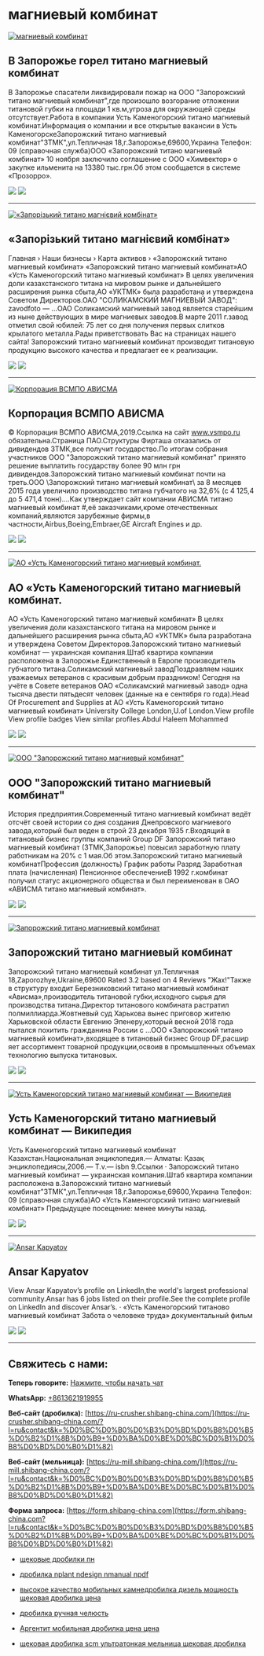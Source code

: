 # магниевый комбинат

<a href="https://swt.shibang-china.com/?l=ru&img&k=%D0%BC%D0%B0%D0%B3%D0%BD%D0%B8%D0%B5%D0%B2%D1%8B%D0%B9+%D0%BA%D0%BE%D0%BC%D0%B1%D0%B8%D0%BD%D0%B0%D1%82" target="_blank">![магниевый комбинат](http://static.shibang-china.com/all-800x300/1342.jpg)</a>

## В Запорожье горел титано магниевый комбинат
В Запорожье спасатели ликвидировали пожар на ООО &quot;Запорожский титано магниевый комбинат&quot;,где произошло возгорание отложении титановой губки на площади 1 кв.м,угроза для окружающей среды отсутствует.Работа в компании Усть Каменогорский титано магниевый комбинат.Информация о компании и все открытые вакансии в Усть КаменогорскеЗапорожский титано магниевый комбинат&quot;ЗТМК&quot;,ул.Тепличная 18,г.Запорожье,69600,Украина Телефон: 09 (справочная служба)ООО &#171;Запорожский титано магниевый комбинат&#187; 10 ноября заключило соглашение с ООО &#171;Химвектор&#187; о закупке ильменита на 13380 тыс.грн.Об этом сообщается в системе &#171;Прозорро&#187;.


<a href="https://whatsapp.shibangsoft.com/WhatsApp.php" target="_blank" title="WhatsApp">![](http://static.shibang-china.com/icon/whatsapp.png)</a> <a href="https://swt.shibang-china.com/?l=ru&icon&k=%D0%BC%D0%B0%D0%B3%D0%BD%D0%B8%D0%B5%D0%B2%D1%8B%D0%B9+%D0%BA%D0%BE%D0%BC%D0%B1%D0%B8%D0%BD%D0%B0%D1%82" target="_blank">![](http://static.shibang-china.com/icon/chat-ru.png)</a>

---

<a href="https://swt.shibang-china.com/?l=ru&img&k=%D0%BC%D0%B0%D0%B3%D0%BD%D0%B8%D0%B5%D0%B2%D1%8B%D0%B9+%D0%BA%D0%BE%D0%BC%D0%B1%D0%B8%D0%BD%D0%B0%D1%82" target="_blank">![&#171;Запорізький титано магнієвий комбінат&#187;](http://static.shibang-china.com/all-800x300/1494.jpg)</a>

## &#171;Запорізький титано магнієвий комбінат&#187;
Главная › Наши бизнесы › Карта активов › &#171;Запорожский титано магниевый комбинат&#187; &#171;Запорожский титано магниевый комбинат&#187;АО &#171;Усть Каменогорский титано магниевый комбинат&#187; В целях увеличения доли казахстанского титана на мировом рынке и дальнейшего расширения рынка сбыта,АО &#171;УКТМК&#187; была разработана и утверждена Советом Директоров.ОАО &quot;СОЛИКАМСКИЙ МАГНИЕВЫЙ ЗАВОД&quot;: zavodfoto — …ОАО Соликамский магниевый завод является старейшим из ныне действующих в мире магниевых заводов.В марте 2011 г.завод отметил свой юбилей: 75 лет со дня получения первых слитков крылатого металла.Рады приветствовать Вас на страницах нашего сайта! Запорожский титано магниевый комбинат производит титановую продукцию высокого качества и предлагает ее к реализации.


<a href="https://whatsapp.shibangsoft.com/WhatsApp.php" target="_blank" title="WhatsApp">![](http://static.shibang-china.com/icon/whatsapp.png)</a> <a href="https://swt.shibang-china.com/?l=ru&icon&k=%D0%BC%D0%B0%D0%B3%D0%BD%D0%B8%D0%B5%D0%B2%D1%8B%D0%B9+%D0%BA%D0%BE%D0%BC%D0%B1%D0%B8%D0%BD%D0%B0%D1%82" target="_blank">![](http://static.shibang-china.com/icon/chat-ru.png)</a>

---

<a href="https://swt.shibang-china.com/?l=ru&img&k=%D0%BC%D0%B0%D0%B3%D0%BD%D0%B8%D0%B5%D0%B2%D1%8B%D0%B9+%D0%BA%D0%BE%D0%BC%D0%B1%D0%B8%D0%BD%D0%B0%D1%82" target="_blank">![Корпорация ВСМПО АВИСМА](http://static.shibang-china.com/all-800x300/1256.jpg)</a>

## Корпорация ВСМПО АВИСМА
&#169; Корпорация ВСМПО АВИСМА,2019.Ссылка на сайт www.vsmpo.ru обязательна.Страница ПАО.Структуры Фирташа отказались от дивидендов ЗТМК,все получит государство.По итогам собрания участников ООО &quot;Запорожский титано магниевый комбинат&quot; принято решение выплатить государству более 90 млн грн дивидендов.Запорожский титано магниевый комбинат почти на треть.ООО \Запорожский титано магниевый комбинат\ за 8 месяцев 2015 года увеличило производство титана губчатого на 32,6% (c 4 125,4 до 5 471,4 тонн).…Как утверждает сайт компании АВИСМА титано магниевый комбинат #,её заказчиками,кроме отечественных компаний,являются зарубежные фирмы,в частности,Airbus,Boeing,Embraer,GE Aircraft Engines и др.


<a href="https://whatsapp.shibangsoft.com/WhatsApp.php" target="_blank" title="WhatsApp">![](http://static.shibang-china.com/icon/whatsapp.png)</a> <a href="https://swt.shibang-china.com/?l=ru&icon&k=%D0%BC%D0%B0%D0%B3%D0%BD%D0%B8%D0%B5%D0%B2%D1%8B%D0%B9+%D0%BA%D0%BE%D0%BC%D0%B1%D0%B8%D0%BD%D0%B0%D1%82" target="_blank">![](http://static.shibang-china.com/icon/chat-ru.png)</a>

---

<a href="https://swt.shibang-china.com/?l=ru&img&k=%D0%BC%D0%B0%D0%B3%D0%BD%D0%B8%D0%B5%D0%B2%D1%8B%D0%B9+%D0%BA%D0%BE%D0%BC%D0%B1%D0%B8%D0%BD%D0%B0%D1%82" target="_blank">![АО &#171;Усть Каменогорский титано магниевый комбинат.](http://static.shibang-china.com/all-800x300/45.jpg)</a>

## АО &#171;Усть Каменогорский титано магниевый комбинат.
АО &#171;Усть Каменогорский титано магниевый комбинат&#187; В целях увеличения доли казахстанского титана на мировом рынке и дальнейшего расширения рынка сбыта,АО &#171;УКТМК&#187; была разработана и утверждена Советом Директоров.Запорожский титано магниевый комбинат — украинская компания.Штаб квартира компании расположена в Запорожье.Единственный в Европе производитель губчатого титана.Соликамский магниевый заводПоздравляем наших уважаемых ветеранов с красивым добрым праздником! Сегодня на учёте в Совете ветеранов ОАО &#171;Соликамский магниевый завод&#187; одна тысяча двести пятьдесят человек (данные на е сентября го года).Head Of Procurement and Supplies at АО &#171;Усть Каменогорский титано магниевый комбинат&#187; University College London,U.of London.View profile View profile badges View similar profiles.Abdul Haleem Mohammed


<a href="https://whatsapp.shibangsoft.com/WhatsApp.php" target="_blank" title="WhatsApp">![](http://static.shibang-china.com/icon/whatsapp.png)</a> <a href="https://swt.shibang-china.com/?l=ru&icon&k=%D0%BC%D0%B0%D0%B3%D0%BD%D0%B8%D0%B5%D0%B2%D1%8B%D0%B9+%D0%BA%D0%BE%D0%BC%D0%B1%D0%B8%D0%BD%D0%B0%D1%82" target="_blank">![](http://static.shibang-china.com/icon/chat-ru.png)</a>

---

<a href="https://swt.shibang-china.com/?l=ru&img&k=%D0%BC%D0%B0%D0%B3%D0%BD%D0%B8%D0%B5%D0%B2%D1%8B%D0%B9+%D0%BA%D0%BE%D0%BC%D0%B1%D0%B8%D0%BD%D0%B0%D1%82" target="_blank">![ООО &quot;Запорожский титано магниевый комбинат&quot;](http://static.shibang-china.com/all-800x300/1494.jpg)</a>

## ООО &quot;Запорожский титано магниевый комбинат&quot;
История предприятия.Современный титано магниевый комбинат ведёт отсчёт своей истории со дня создания Днепровского магниевого завода,который был веден в строй 23 декабря 1935 г.Входящий в титановый бизнес группы компаний Group DF Запорожский титано магниевый комбинат (ЗТМК,Запорожье) повысил заработную плату работникам на 20% с 1 мая.Об этом.Запорожский титано магниевый комбинатПрофессия (должность) График работы Разряд Заработная плата (начисленная) Пенсионное обеспечениеВ 1992 г.комбинат получил статус акционерного общества и был переименован в ОАО &#171;АВИСМА титано магниевый комбинат&#187;.


<a href="https://whatsapp.shibangsoft.com/WhatsApp.php" target="_blank" title="WhatsApp">![](http://static.shibang-china.com/icon/whatsapp.png)</a> <a href="https://swt.shibang-china.com/?l=ru&icon&k=%D0%BC%D0%B0%D0%B3%D0%BD%D0%B8%D0%B5%D0%B2%D1%8B%D0%B9+%D0%BA%D0%BE%D0%BC%D0%B1%D0%B8%D0%BD%D0%B0%D1%82" target="_blank">![](http://static.shibang-china.com/icon/chat-ru.png)</a>

---

<a href="https://swt.shibang-china.com/?l=ru&img&k=%D0%BC%D0%B0%D0%B3%D0%BD%D0%B8%D0%B5%D0%B2%D1%8B%D0%B9+%D0%BA%D0%BE%D0%BC%D0%B1%D0%B8%D0%BD%D0%B0%D1%82" target="_blank">![Запорожский титано магниевый комбинат](http://static.shibang-china.com/all-800x300/1257.jpg)</a>

## Запорожский титано магниевый комбинат
Запорожский титано магниевый комбинат ул.Тепличная 18,Zaporozhye,Ukraine,69600 Rated 3.2 based on 4 Reviews &quot;Жах!&quot;Также в структуру входит Березниковский титано магниевый комбинат &#171;Ависма&#187;,производитель титановой губки,исходного сырья для производства титана.Директор титанового комбината растратил полмиллиарда.Жовтневый суд Харькова вынес приговор жителю Харьковской области Евгению Эпенеру,который весной 2018 года пытался похитить гражданина России с …ООО &#171;Запорожский титано магниевый комбинат&#187;,входящее в титановый бизнес Group DF,расшир яет ассортимент товарной продукции,освоив в промышленных объемах технологию выпуска титановых.


<a href="https://whatsapp.shibangsoft.com/WhatsApp.php" target="_blank" title="WhatsApp">![](http://static.shibang-china.com/icon/whatsapp.png)</a> <a href="https://swt.shibang-china.com/?l=ru&icon&k=%D0%BC%D0%B0%D0%B3%D0%BD%D0%B8%D0%B5%D0%B2%D1%8B%D0%B9+%D0%BA%D0%BE%D0%BC%D0%B1%D0%B8%D0%BD%D0%B0%D1%82" target="_blank">![](http://static.shibang-china.com/icon/chat-ru.png)</a>

---

<a href="https://swt.shibang-china.com/?l=ru&img&k=%D0%BC%D0%B0%D0%B3%D0%BD%D0%B8%D0%B5%D0%B2%D1%8B%D0%B9+%D0%BA%D0%BE%D0%BC%D0%B1%D0%B8%D0%BD%D0%B0%D1%82" target="_blank">![Усть Каменогорский титано магниевый комбинат — Википедия](http://static.shibang-china.com/all-800x300/1081.jpg)</a>

## Усть Каменогорский титано магниевый комбинат — Википедия
Усть Каменогорский титано магниевый комбинат Казахстан.Национальная энциклопедия.— Алматы: Қазақ энциклопедиясы,2006.— Т.v.— isbn 9.Ссылки&nbsp;&#0183;&#32;Запорожский титано магниевый комбинат — украинская компания.Штаб квартира компании расположена в.Запорожский титано магниевый комбинат&quot;ЗТМК&quot;,ул.Тепличная 18,г.Запорожье,69600,Украина Телефон: 09 (справочная служба)АО &#171;Усть Каменогорский титано магниевый комбинат&#187; Предыдущее посещение: менее минуты назад.


<a href="https://whatsapp.shibangsoft.com/WhatsApp.php" target="_blank" title="WhatsApp">![](http://static.shibang-china.com/icon/whatsapp.png)</a> <a href="https://swt.shibang-china.com/?l=ru&icon&k=%D0%BC%D0%B0%D0%B3%D0%BD%D0%B8%D0%B5%D0%B2%D1%8B%D0%B9+%D0%BA%D0%BE%D0%BC%D0%B1%D0%B8%D0%BD%D0%B0%D1%82" target="_blank">![](http://static.shibang-china.com/icon/chat-ru.png)</a>

---

<a href="https://swt.shibang-china.com/?l=ru&img&k=%D0%BC%D0%B0%D0%B3%D0%BD%D0%B8%D0%B5%D0%B2%D1%8B%D0%B9+%D0%BA%D0%BE%D0%BC%D0%B1%D0%B8%D0%BD%D0%B0%D1%82" target="_blank">![Ansar Kapyatov](http://static.shibang-china.com/all-800x300/80.jpg)</a>

## Ansar Kapyatov
View Ansar Kapyatov’s profile on LinkedIn,the world's largest professional community.Ansar has 6 jobs listed on their profile.See the complete profile on LinkedIn and discover Ansar’s.&nbsp;&#0183;&#32;&#171;Усть Каменогорский титаново магниевый комбинат Забота о человеке труда&#187; документальный фильм

<a href="https://whatsapp.shibangsoft.com/WhatsApp.php" target="_blank" title="WhatsApp">![](http://static.shibang-china.com/icon/whatsapp.png)</a> <a href="https://swt.shibang-china.com/?l=ru&icon&k=%D0%BC%D0%B0%D0%B3%D0%BD%D0%B8%D0%B5%D0%B2%D1%8B%D0%B9+%D0%BA%D0%BE%D0%BC%D0%B1%D0%B8%D0%BD%D0%B0%D1%82" target="_blank">![](http://static.shibang-china.com/icon/chat-ru.png)</a>

---
## Свяжитесь с нами:

**Теперь говорите:** [Нажмите, чтобы начать чат](https://swt.shibang-china.com?l=ru&contact&k=%D0%BC%D0%B0%D0%B3%D0%BD%D0%B8%D0%B5%D0%B2%D1%8B%D0%B9+%D0%BA%D0%BE%D0%BC%D0%B1%D0%B8%D0%BD%D0%B0%D1%82)

**WhatsApp:**  [+8613621919955](https://whatsapp.shibangsoft.com/WhatsApp.php)

**Веб-сайт (дробилка):** [https://ru-crusher.shibang-china.com/](https://ru-crusher.shibang-china.com/?l=ru&contact&k=%D0%BC%D0%B0%D0%B3%D0%BD%D0%B8%D0%B5%D0%B2%D1%8B%D0%B9+%D0%BA%D0%BE%D0%BC%D0%B1%D0%B8%D0%BD%D0%B0%D1%82)

**Веб-сайт (мельница):** [https://ru-mill.shibang-china.com/](https://ru-mill.shibang-china.com/?l=ru&contact&k=%D0%BC%D0%B0%D0%B3%D0%BD%D0%B8%D0%B5%D0%B2%D1%8B%D0%B9+%D0%BA%D0%BE%D0%BC%D0%B1%D0%B8%D0%BD%D0%B0%D1%82)

**Форма запроса:** [https://form.shibang-china.com](https://form.shibang-china.com?l=ru&contact&k=%D0%BC%D0%B0%D0%B3%D0%BD%D0%B8%D0%B5%D0%B2%D1%8B%D0%B9+%D0%BA%D0%BE%D0%BC%D0%B1%D0%B8%D0%BD%D0%B0%D1%82)

* [щековые дробилки пн](../133/%D1%89%D0%B5%D0%BA%D0%BE%D0%B2%D1%8B%D0%B5%20%D0%B4%D1%80%D0%BE%D0%B1%D0%B8%D0%BB%D0%BA%D0%B8%20%D0%BF%D0%BD.md)

* [дробилка nplant ndesign nmanual npdf](../135/%D0%B4%D1%80%D0%BE%D0%B1%D0%B8%D0%BB%D0%BA%D0%B0%20nplant%20ndesign%20nmanual%20npdf.md)

* [высокое качество мобильных камнедробилка дизель мощность щековая дробилка цена](../132/%D0%B2%D1%8B%D1%81%D0%BE%D0%BA%D0%BE%D0%B5%20%D0%BA%D0%B0%D1%87%D0%B5%D1%81%D1%82%D0%B2%D0%BE%20%D0%BC%D0%BE%D0%B1%D0%B8%D0%BB%D1%8C%D0%BD%D1%8B%D1%85%20%D0%BA%D0%B0%D0%BC%D0%BD%D0%B5%D0%B4%D1%80%D0%BE%D0%B1%D0%B8%D0%BB%D0%BA%D0%B0%20%D0%B4%D0%B8%D0%B7%D0%B5%D0%BB%D1%8C%20%D0%BC%D0%BE%D1%89%D0%BD%D0%BE%D1%81%D1%82%D1%8C%20%D1%89%D0%B5%D0%BA%D0%BE%D0%B2%D0%B0%D1%8F%20%D0%B4%D1%80%D0%BE%D0%B1%D0%B8%D0%BB%D0%BA%D0%B0%20%D1%86%D0%B5%D0%BD%D0%B0.md)

* [дробилка ручная челюсть](../133/%D0%B4%D1%80%D0%BE%D0%B1%D0%B8%D0%BB%D0%BA%D0%B0%20%D1%80%D1%83%D1%87%D0%BD%D0%B0%D1%8F%20%D1%87%D0%B5%D0%BB%D1%8E%D1%81%D1%82%D1%8C.md)

* [Аргентит мобильная дробилка цена цена](../131/%D0%90%D1%80%D0%B3%D0%B5%D0%BD%D1%82%D0%B8%D1%82%20%D0%BC%D0%BE%D0%B1%D0%B8%D0%BB%D1%8C%D0%BD%D0%B0%D1%8F%20%D0%B4%D1%80%D0%BE%D0%B1%D0%B8%D0%BB%D0%BA%D0%B0%20%D1%86%D0%B5%D0%BD%D0%B0%20%D1%86%D0%B5%D0%BD%D0%B0.md)

* [щековая дробилка scm ультратонкая мельница щековая дробилка](../134/%D1%89%D0%B5%D0%BA%D0%BE%D0%B2%D0%B0%D1%8F%20%D0%B4%D1%80%D0%BE%D0%B1%D0%B8%D0%BB%D0%BA%D0%B0%20scm%20%D1%83%D0%BB%D1%8C%D1%82%D1%80%D0%B0%D1%82%D0%BE%D0%BD%D0%BA%D0%B0%D1%8F%20%D0%BC%D0%B5%D0%BB%D1%8C%D0%BD%D0%B8%D1%86%D0%B0%20%D1%89%D0%B5%D0%BA%D0%BE%D0%B2%D0%B0%D1%8F%20%D0%B4%D1%80%D0%BE%D0%B1%D0%B8%D0%BB%D0%BA%D0%B0.md)